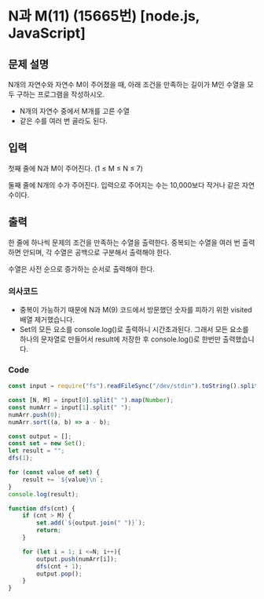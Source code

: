 # N과 M(11) (15665번) [node.js, JavaScript] 

## 문제 설명
N개의 자연수와 자연수 M이 주어졌을 때, 아래 조건을 만족하는 길이가 M인 수열을 모두 구하는 프로그램을 작성하시오.

- N개의 자연수 중에서 M개를 고른 수열
- 같은 수를 여러 번 골라도 된다.

## 입력
첫째 줄에 N과 M이 주어진다. (1 ≤ M ≤ N ≤ 7)

둘째 줄에 N개의 수가 주어진다. 입력으로 주어지는 수는 10,000보다 작거나 같은 자연수이다.

## 출력
한 줄에 하나씩 문제의 조건을 만족하는 수열을 출력한다. 중복되는 수열을 여러 번 출력하면 안되며, 각 수열은 공백으로 구분해서 출력해야 한다.

수열은 사전 순으로 증가하는 순서로 출력해야 한다.

### 의사코드 
- 중복이 가능하기 때문에 N과 M(9) 코드에서 방문했던 숫자를 피하기 위한 visited 배열 제거했습니다.
- Set의 모든 요소를 console.log()로 출력하니 시간초과된다. 그래서 모든 요소를 하나의 문자열로 만들어서 result에 저장한 후 console.log()로 한번만 출력했습니다.
### Code 
```js
const input = require("fs").readFileSync("/dev/stdin").toString().split("\n"); 

const [N, M] = input[0].split(" ").map(Number);
const numArr = input[1].split(" ");
numArr.push(0);
numArr.sort((a, b) => a - b);

const output = [];
const set = new Set();
let result = "";
dfs(1);

for (const value of set) {
    result += `${value}\n`;
}
console.log(result);

function dfs(cnt) {
    if (cnt > M) {
        set.add(`${output.join(" ")}`);
        return;
    }

    for (let i = 1; i <=N; i++){
        output.push(numArr[i]);
        dfs(cnt + 1);
        output.pop();
    }
}
```
	
